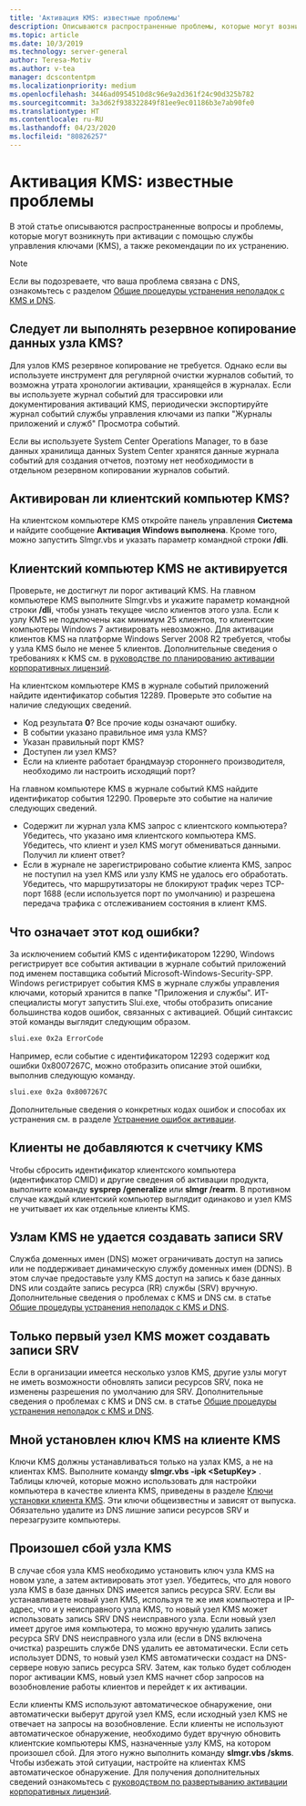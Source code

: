 ```yaml
---
title: 'Активация KMS: известные проблемы'
description: Описываются распространенные проблемы, которые могут возникнуть во время активации KMS, а также приводятся рекомендации по их устранению.
ms.topic: article
ms.date: 10/3/2019
ms.technology: server-general
author: Teresa-Motiv
ms.author: v-tea
manager: dcscontentpm
ms.localizationpriority: medium
ms.openlocfilehash: 3446ad0954510d8c96e9a2d361f24c90d325b782
ms.sourcegitcommit: 3a3d62f938322849f81ee9ec01186b3e7ab90fe0
ms.translationtype: HT
ms.contentlocale: ru-RU
ms.lasthandoff: 04/23/2020
ms.locfileid: "80826257"
---
```

# <a name="kms-activation-known-issues"></a>Активация KMS: известные проблемы

В этой статье описываются распространенные вопросы и проблемы, которые могут возникнуть при активации с помощью службы управления ключами (KMS), а также рекомендации по их устранению.

> [!NOTE]
> Если вы подозреваете, что ваша проблема связана с DNS, ознакомьтесь с разделом [Общие процедуры устранения неполадок с KMS и DNS](common-troubleshooting-procedures-kms-dns.md).

## <a name="should-i-back-up-kms-host-information"></a>Следует ли выполнять резервное копирование данных узла KMS?

Для узлов KMS резервное копирование не требуется. Однако если вы используете инструмент для регулярной очистки журналов событий, то возможна утрата хронологии активации, хранящейся в журналах. Если вы используете журнал событий для трассировки или документирования активаций KMS, периодически экспортируйте журнал событий службы управления ключами из папки "Журналы приложений и служб" Просмотра событий.

Если вы используете System Center Operations Manager, то в базе данных хранилища данных System Center хранятся данные журнала событий для создания отчетов, поэтому нет необходимости в отдельном резервном копировании журналов событий.

## <a name="is-the-kms-client-computer-activated"></a>Активирован ли клиентский компьютер KMS?

На клиентском компьютере KMS откройте панель управления **Система** и найдите сообщение **Активация Windows выполнена**. Кроме того, можно запустить Slmgr.vbs и указать параметр командной строки **/dli**.

## <a name="the-kms-client-computer-does-not-activate"></a>Клиентский компьютер KMS не активируется

Проверьте, не достигнут ли порог активаций KMS. На главном компьютере KMS выполните Slmgr.vbs и укажите параметр командной строки **/dli**, чтобы узнать текущее число клиентов этого узла. Если к узлу KMS не подключены как минимум 25 клиентов, то клиентские компьютеры Windows 7 активировать невозможно. Для активации клиентов KMS на платформе Windows Server 2008 R2 требуется, чтобы у узла KMS было не менее 5 клиентов. Дополнительные сведения о требованиях к KMS см. в [руководстве по планированию активации корпоративных лицензий](https://go.microsoft.com/fwlink/?linkid=155926). 

На клиентском компьютере KMS в журнале событий приложений найдите идентификатор события 12289. Проверьте это событие на наличие следующих сведений.

- Код результата **0**? Все прочие коды означают ошибку.
- В событии указано правильное имя узла KMS?
- Указан правильный порт KMS?
- Доступен ли узел KMS?
- Если на клиенте работает брандмауэр стороннего производителя, необходимо ли настроить исходящий порт?

На главном компьютере KMS в журнале событий KMS найдите идентификатор события 12290. Проверьте это событие на наличие следующих сведений.

- Содержит ли журнал узла KMS запрос с клиентского компьютера? Убедитесь, что указано имя клиентского компьютера KMS. Убедитесь, что клиент и узел KMS могут обмениваться данными. Получил ли клиент ответ?
- Если в журнале не зарегистрировано событие клиента KMS, запрос не поступил на узел KMS или узлу KMS не удалось его обработать. Убедитесь, что маршрутизаторы не блокируют трафик через TCP-порт 1688 (если используется порт по умолчанию) и разрешена передача трафика с отслеживанием состояния в клиент KMS.

## <a name="what-does-this-error-code-mean"></a>Что означает этот код ошибки?

За исключением событий KMS с идентификатором 12290, Windows регистрирует все события активации в журнале событий приложений под именем поставщика событий Microsoft-Windows-Security-SPP. Windows регистрирует события KMS в журнале службы управления ключами, который хранится в папке "Приложения и службы". ИТ-специалисты могут запустить Slui.exe, чтобы отобразить описание большинства кодов ошибок, связанных с активацией. Общий синтаксис этой команды выглядит следующим образом.

```cmd
slui.exe 0x2a ErrorCode
```

Например, если событие с идентификатором 12293 содержит код ошибки 0x8007267C, можно отобразить описание этой ошибки, выполнив следующую команду.

```cmd
slui.exe 0x2a 0x8007267C
```

Дополнительные сведения о конкретных кодах ошибок и способах их устранения см. в разделе [Устранение ошибок активации](activation-error-codes.md).

## <a name="clients-are-not-adding-to-the-kms-count"></a>Клиенты не добавляются к счетчику KMS

Чтобы сбросить идентификатор клиентского компьютера (идентификатор CMID) и другие сведения об активации продукта, выполните команду **sysprep /generalize** или **slmgr /rearm**. В противном случае каждый клиентский компьютер выглядит одинаково и узел KMS не учитывает их как отдельные клиенты KMS.

## <a name="kms-hosts-are-unable-to-create-srv-records"></a>Узлам KMS не удается создавать записи SRV

Служба доменных имен (DNS) может ограничивать доступ на запись или не поддерживает динамическую службу доменных имен (DDNS). В этом случае предоставьте узлу KMS доступ на запись к базе данных DNS или создайте запись ресурса (RR) службы (SRV) вручную. Дополнительные сведения о проблемах с KMS и DNS см. в статье [Общие процедуры устранения неполадок с KMS и DNS](common-troubleshooting-procedures-kms-dns.md).

## <a name="only-the-first-kms-host-is-able-to-create-srv-records"></a>Только первый узел KMS может создавать записи SRV

Если в организации имеется несколько узлов KMS, другие узлы могут не иметь возможности обновлять записи ресурсов SRV, пока не изменены разрешения по умолчанию для SRV. Дополнительные сведения о проблемах с KMS и DNS см. в статье [Общие процедуры устранения неполадок с KMS и DNS](common-troubleshooting-procedures-kms-dns.md).

## <a name="i-installed-a-kms-key-on-the-kms-client"></a>Мной установлен ключ KMS на клиенте KMS

Ключи KMS должны устанавливаться только на узлах KMS, а не на клиентах KMS. Выполните команду **slmgr.vbs -ipk &lt;SetupKey&gt;** . Таблицы ключей, которые можно использовать для настройки компьютера в качестве клиента KMS, приведены в разделе [Ключи установки клиента KMS](KMSclientkeys.md). Эти ключи общеизвестны и зависят от выпуска. Обязательно удалите из DNS лишние записи ресурсов SRV и перезагрузите компьютеры.

## <a name="a-kms-host-failed"></a>Произошел сбой узла KMS

В случае сбоя узла KMS необходимо установить ключ узла KMS на новом узле, а затем активировать этот узел. Убедитесь, что для нового узла KMS в базе данных DNS имеется запись ресурса SRV. Если вы устанавливаете новый узел KMS, используя те же имя компьютера и IP-адрес, что и у неисправного узла KMS, то новый узел KMS может использовать запись SRV DNS неисправного узла. Если новый узел имеет другое имя компьютера, то можно вручную удалить запись ресурса SRV DNS неисправного узла или (если в DNS включена очистка) разрешить службе DNS удалить ее автоматически. Если сеть использует DDNS, то новый узел KMS автоматически создаст на DNS-сервере новую запись ресурса SRV. Затем, как только будет соблюден порог активации KMS, новый узел KMS начнет сбор запросов на возобновление работы клиентов и перейдет к их активации.

Если клиенты KMS используют автоматическое обнаружение, они автоматически выберут другой узел KMS, если исходный узел KMS не отвечает на запросы на возобновление. Если клиенты не используют автоматическое обнаружение, необходимо будет вручную обновить клиентские компьютеры KMS, назначенные узлу KMS, на котором произошел сбой. Для этого нужно выполнить команду **slmgr.vbs /skms**. Чтобы избежать этой ситуации, настройте на клиентах KMS автоматическое обнаружение. Для получения дополнительных сведений ознакомьтесь с [руководством по развертыванию активации корпоративных лицензий](https://go.microsoft.com/fwlink/?linkid=150083).
